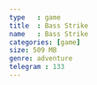 ```yaml
---
type   : game
title  : Bass Strike
name   : Bass Strike
categories: [game]
size: 509 MB
genre: adventure
telegram : 133
---
```


